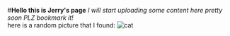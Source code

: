 #**Hello this is Jerry's page**
_I will start uploading some content here pretty soon_
_PLZ bookmark it!_  
  here is a random picture that I found:
  ![cat](https://i.redd.it/ssjx0ehkhoj31.jpg)
